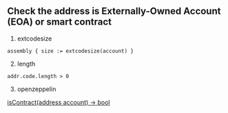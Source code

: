 ## Check the address is Externally-Owned Account (EOA) or smart contract


1. extcodesize

`
assembly {
    size := extcodesize(account)
}
`


2. length 

`
addr.code.length > 0
`


3. openzeppelin

[isContract(address account) → bool](https://docs.openzeppelin.com/contracts/2.x/api/utils#Address-isContract-address-)


